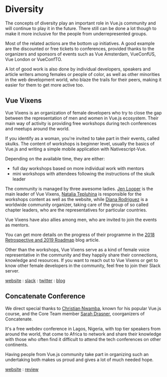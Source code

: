# Diversity

The concepts of diversity play an important role in Vue.js community and will continue to play it in the future. There still can be done a lot though to make it more inclusive for the people from underrepresented groups.

Most of the related actions are the bottom up initiatives. A good example are the discounted or free tickets to conferences, provided thanks to the organizers and sponsors of events such as Vue Amsterdam, VueConfUS, Vue London or VueConfTO.

A lot of good work is also done by individual developers, speakers and article writers among females or people of color, as well as other minorities in the web development world, who blaze the trails for their peers, making it easier for them to get more active too.

## Vue Vixens

Vue Vixens is an organization of female developers who try to close the gap between the representation of men and women in Vue.js ecosystem. Their main way of activity is providing free workshops during tech conferences and meetups around the world. 

If you identify as a woman, you're invited to take part in their events, called skulks. The content of workshops is beginner level, usually the basics of Vue.js and writing a simple mobile application with Nativescript-Vue.

Depending on the available time, they are either:
- full day workshops based on more individual work with mentors
- mini workshops with attendees following the instructions of the skulk leader

The community is managed by three awesome ladies. [Jen Looper](https://twitter.com/jenlooper) is the main leader of Vue Vixens, [Natalia Tepluhina](https://twitter.com/N_Tepluhina) is responsible for the workshops content as well as the website, while [Diana Rodriguez](https://twitter.com/cotufa82) is a worldwide community organizer, taking care of the group of so called chapter leaders, who are the representatives for particular countries. 

Vue Vixens have also allies among men, who are invited to join the events as mentors.

You can get more details on the progress of their programme in the [2018 Retrospective and 2019 Roadmap](https://dev.to/vuevixens/2018-vue-vixens-retrospective-and-2019-roadmap-19ei) blog article.

Other than the workshops, Vue Vixens serve as a kind of female voice representative in the community and they happily share their connections, knowledge and resources. If you want to reach out to Vue Vixens or get to know other female developers in the community, feel free to join their Slack server.

[website](https://vuevixens.org) : [slack](https://slackin-fxsumkvfno.now.sh/) : [twitter](https://twitter.com/VueVixens) : [blog](https://dev.to/vuevixens)

## Concatenate Conference

We direct special thanks to [Christian Nwamba](https://twitter.com/codebeast), known for his popular Vue.js course, and the Core Team member [Sarah Drasner](https://twitter.com/sarah_edo), coorganizers of Concatenate. 

It's a free webdev conference in Lagos, Nigeria, with top tier speakers from around the world, that come to Africa to network and share their knowledge with those who often find it difficult to attend the tech conferences on other continents. 

Having people from Vue.js community take part in organizing such an undertaking both makes us proud and gives a lot of much needed hope.

[website](https://concatenate.io) : [review](https://technext.ng/2018/08/13/heres-all-went-down-concatenate-developers-conference)